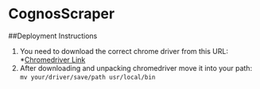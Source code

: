 # CognosScraper

##Deployment Instructions
1. You need to download the correct chrome driver from this URL:
*[Chromedriver Link](http://chromedriver.storage.googleapis.com/index.html?path=76.0.3809.12/)
2. After downloading and unpacking chromedriver move it into your path: `mv your/driver/save/path usr/local/bin`